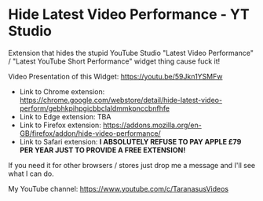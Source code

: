 # Hide Latest Video Performance - YT Studio

Extension that hides the stupid YouTube Studio "Latest Video Performance" / "Latest YouTube Short Performance" widget thing cause fuck it!

Video Presentation of this Widget: https://youtu.be/59Jkn1YSMFw

- Link to Chrome extension: https://chrome.google.com/webstore/detail/hide-latest-video-perform/gebhkpihpgicbbclaldmmkpnccbnfhfe 
- Link to Edge extension: TBA
- Link to Firefox extension: https://addons.mozilla.org/en-GB/firefox/addon/hide-video-performance/
- Link to Safari extension: **I ABSOLUTELY REFUSE TO PAY APPLE £79 PER YEAR JUST TO PROVIDE A FREE EXTENSION!**

If you need it for other browsers / stores just drop me a message and I'll see what I can do.


My YouTube channel: https://www.youtube.com/c/TaranasusVideos
